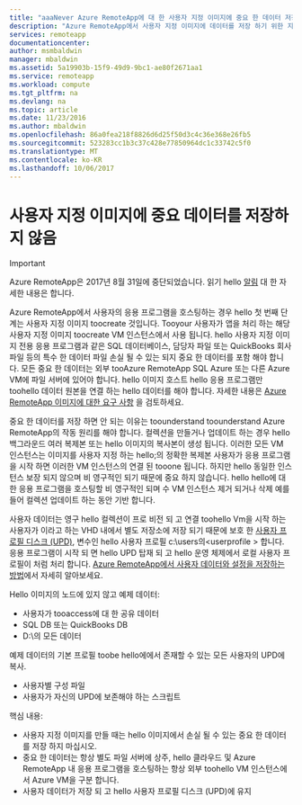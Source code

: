```yaml
---
title: "aaaNever Azure RemoteApp에 대 한 사용자 지정 이미지에 중요 한 데이터 저장소 | Microsoft Docs"
description: "Azure RemoteApp에서 사용자 지정 이미지에 데이터를 저장 하기 위한 지침 hello에 대 한 자세한 내용은"
services: remoteapp
documentationcenter: 
author: msmbaldwin
manager: mbaldwin
ms.assetid: 5a19903b-15f9-49d9-9bc1-ae80f2671aa1
ms.service: remoteapp
ms.workload: compute
ms.tgt_pltfrm: na
ms.devlang: na
ms.topic: article
ms.date: 11/23/2016
ms.author: mbaldwin
ms.openlocfilehash: 86a0fea218f8826d6d25f50d3c4c36e368e26fb5
ms.sourcegitcommit: 523283cc1b3c37c428e77850964dc1c33742c5f0
ms.translationtype: MT
ms.contentlocale: ko-KR
ms.lasthandoff: 10/06/2017
---
```

# <a name="never-store-sensitive-data-on-custom-images"></a>사용자 지정 이미지에 중요 데이터를 저장하지 않음
> [!IMPORTANT]
> Azure RemoteApp은 2017년 8월 31일에 중단되었습니다. 읽기 hello [알림](https://go.microsoft.com/fwlink/?linkid=821148) 대 한 자세한 내용은 합니다.
> 
> 

Azure RemoteApp에서 사용자의 응용 프로그램을 호스팅하는 경우 hello 첫 번째 단계는 사용자 지정 이미지 toocreate 것입니다. Tooyour 사용자가 앱을 처리 하는 해당 사용자 지정 이미지 toocreate VM 인스턴스에서 사용 됩니다. hello 사용자 지정 이미지 전용 응용 프로그램과 같은 SQL 데이터베이스, 담당자 파일 또는 QuickBooks 회사 파일 등의 특수 한 데이터 파일 손실 될 수 있는 되지 중요 한 데이터를 포함 해야 합니다. 모든 중요 한 데이터는 외부 tooAzure RemoteApp SQL Azure 또는 다른 Azure VM에 파일 서버에 있어야 합니다. hello 이미지 호스트 hello 응용 프로그램만 toohello 데이터 원본을 연결 하는 hello 데이터를 해야 합니다. 자세한 내용은 [Azure RemoteApp 이미지에 대한 요구 사항](remoteapp-imagereqs.md) 을 검토하세요. 

중요 한 데이터를 저장 하면 안 되는 이유는 toounderstand toounderstand Azure RemoteApp의 작동 원리를 해야 합니다. 컬렉션을 만들거나 업데이트 하는 경우 hello 백그라운드 여러 복제본 또는 hello 이미지의 복사본이 생성 됩니다. 이러한 모든 VM 인스턴스는 이미지를 사용자 지정 하는 hello;의 정확한 복제본 사용자가 응용 프로그램을 시작 하면 이러한 VM 인스턴스의 연결 된 tooone 됩니다. 하지만 hello 동일한 인스턴스 보장 되지 않으며 비 영구적인 되기 때문에 중요 하지 않습니다. hello hello에 대 한 응용 프로그램을 호스팅할 비 영구적인 되며 수 VM 인스턴스 제거 되거나 삭제 예를 들어 컬렉션 업데이트 하는 동안 기반 합니다. 

사용자 데이터는 영구 hello 컬렉션이 프로 비전 되 고 연결 toohello Vm을 시작 하는 사용자가 이라고 하는 VHD 내에서 별도 저장소에 저장 되기 때문에 보호 한 [사용자 프로필 디스크 (UPD)](remoteapp-upd.md), 변수인 hello 사용자 프로필 c:\users의\<userprofile > 합니다. 응용 프로그램이 시작 되 면 hello UPD 탑재 되 고 hello 운영 체제에서 로컬 사용자 프로필이 처럼 처리 합니다. [Azure RemoteApp에서 사용자 데이터와 설정을 저장하는 방법](remoteapp-upd.md)에서 자세히 알아보세요.

Hello 이미지의 노드에 있지 않고 예제 데이터:

* 사용자가 tooaccess에 대 한 공유 데이터
* SQL DB 또는 QuickBooks DB
* D:\의 모든 데이터

예제 데이터의 기본 프로필 toobe hello에에서 존재할 수 있는 모든 사용자의 UPD에 복사.

* 사용자별 구성 파일 
* 사용자가 자신의 UPD에 보존해야 하는 스크립트

핵심 내용:

* 사용자 지정 이미지를 만들 때는 hello 이미지에서 손실 될 수 있는 중요 한 데이터를 저장 하지 마십시오.
* 중요 한 데이터는 항상 별도 파일 서버에 상주, hello 클라우드 및 Azure RemoteApp 내 응용 프로그램을 호스팅하는 항상 외부 toohello VM 인스턴스에서 Azure VM을 구분 합니다. 
* 사용자 데이터가 저장 되 고 hello 사용자 프로필 디스크 (UPD)에 유지

